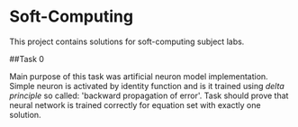 # Soft-Computing

This project contains solutions for soft-computing subject labs.

##Task 0

Main purpose of this task was artificial neuron model implementation. Simple neuron is activated by identity function and is it trained using *delta 
principle* so called: 'backward propagation of error'. Task should prove that neural network is trained correctly for equation set with exactly one solution.

